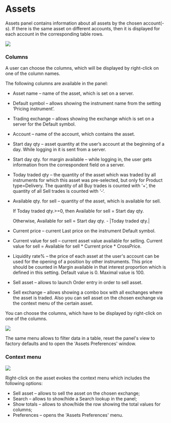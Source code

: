 # Assets

Assets panel contains information about all assets by the chosen account(-s). If there is the same asset on different accounts, then it is displayed for each account in the corresponding table rows.

![](../../../.gitbook/assets/assets2.png)

### &#xD;**Columns**

A user can choose the columns, which will be displayed by right-click on one of the column names.

The following columns are available in the panel:

* Asset name – name of the asset, which is set on a server.
* Default symbol – allows showing the instrument name from the setting ‘Pricing instrument’.
* Trading exchange – allows showing the exchange which is set on a server for the Default symbol.
* Account – name of the account, which contains the asset.
* Start day qty – asset quantity at the user’s account at the beginning of a day. While logging in it is sent from a server.
* Start day qty. for margin available – while logging in, the user gets information from the correspondent field on a server.
* Today traded qty – the quantity of the asset which was traded by all instruments for which this asset was pre-selected, but only for Product type=Delivery. The quantity of all Buy trades is counted with ‘+’, the quantity of all Sell trades is counted with ‘-‘.
*   Available qty. for sell – quantity of the asset, which is available for sell.

    If Today traded qty.>=0, then Available for sell = Start day qty.

    Otherwise, Available for sell = Start day qty. - |Today traded qty.|
* Current price – current Last price on the instrument Default symbol.
* Current value for sell – current asset value available for selling. Current value for sell = Available for sell \* Current price \* CrossPrice.
* Liquidity rate% – the price of each asset at the user's account can be used for the opening of a position by other instruments. This price should be counted in Margin available in that interest proportion which is defined in this setting. Default value is 0. Maximal value is 100.
* Sell asset – allows to launch Order entry in order to sell asset.
* Sell exchange – allows showing a combo box with all exchanges where the asset is traded. Also you can sell asset on the chosen exchange via the context menu of the certain asset.

You can choose the columns, which have to be displayed by right-click on one of the columns.

![](../../../.gitbook/assets/mac-menu.png)

The same menu allows to filter data in a table, reset the panel's view to factory defaults and to open the 'Assets Preferences' window.

### **Context menu**

![](../../../.gitbook/assets/mac-new.png)

Right-click on the asset evokes the context menu which includes the following options:

* Sell asset – allows to sell the asset on the chosen exchange;
* Search – allows to show/hide a Search lookup in the panel;
* Show totals – allows to show/hide the row showing the total values for columns;
* Preferences – opens the 'Assets Preferences' menu.

